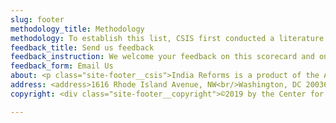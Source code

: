 ```yaml
---
slug: footer
methodology_title: Methodology
methodology: To establish this list, CSIS first conducted a literature review, looking for the frequency that individual reforms were listed by business associations, prominent economists, and government agencies. To refine the list, CSIS organized a series of workshops featuring experts from outside the Indian government who further refined the list and helped determine the difficulty of enacting. Feedback is welcome.
feedback_title: Send us feedback
feedback_instruction: We welcome your feedback on this scorecard and on the specific reforms listed. Please fill out the form with your feedback here/on the following page
feedback_form: Email Us
about: <p class="site-footer__csis">India Reforms is a product of the Andreas C. Dracopoulos iDeas Lab, the in-house digital, multimedia, and design agency at the Center for Strategic and International Studies. Established in Washington, D.C., over 50 years ago, the Center for Strategic and International Studies (CSIS) is a bipartisan, nonprofit policy research organization dedicated to providing strategic insights and policy solutions to help decisionmakers chart a course toward a better world. To learn more about CSIS, visit <a href="https://www.csis.org" class="icon-link-external" rel="noopener nofollow" target="_blank">www.csis.org</a>.</p>
address: <address>1616 Rhode Island Avenue, NW<br/>Washington, DC 20036</address>
copyright: <div class="site-footer__copyright">©2019 by the Center for Strategic and  International Studies. All rights reserved. |<a class="privacy-policy" href="https://www.csis.org/privacy-policy" target="_blank" rel="nofollow noreferrer"> Privacy Policy</a> | <a class="privacy-policy" href="https://www.csis.org/reprint-permissions" target="_blank" rel="nofollow noreferrer">Reprint Permissions</a></div>

---
```

